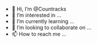 - 👋 Hi, I’m @Countracks
- 👀 I’m interested in ...
- 🌱 I’m currently learning ...
- 💞️ I’m looking to collaborate on ...
- 📫 How to reach me ...

<!---
Countracks/Countracks is a ✨ special ✨ repository because its `README.md` (this file) appears on your GitHub profile.
You can click the Preview link to take a look at your changes.
--->
